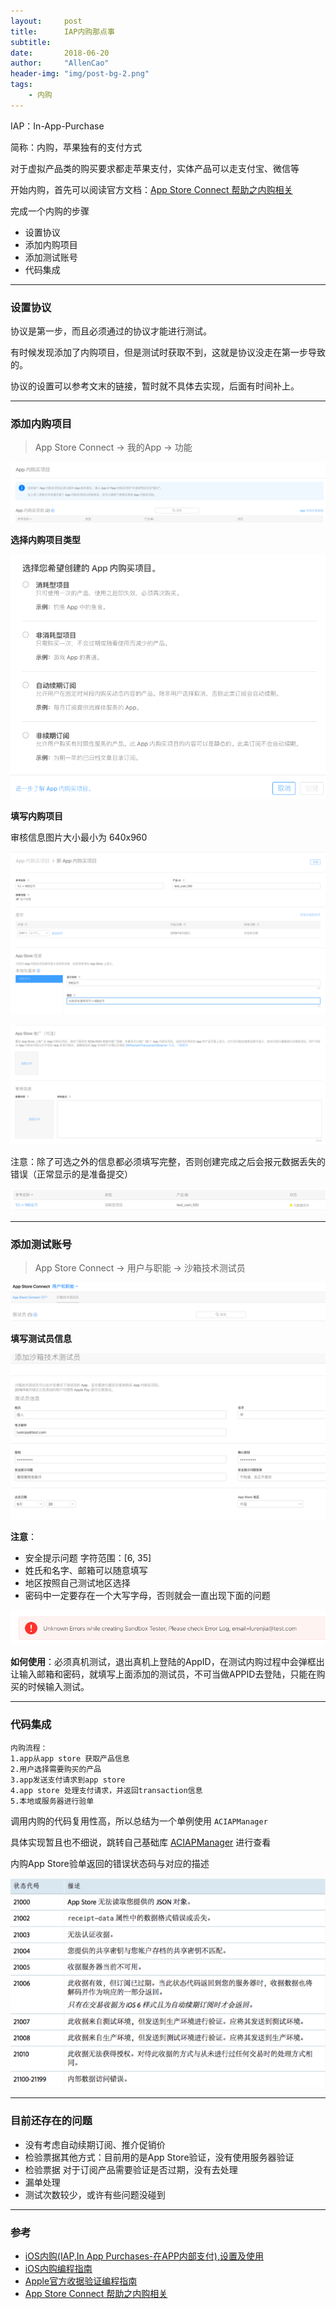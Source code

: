 ```yaml
---
layout:     post
title:      IAP内购那点事
subtitle:   
date:       2018-06-20
author:     "AllenCao"
header-img: "img/post-bg-2.png"
tags:
    - 内购
---
```




IAP：In-App-Purchase 

简称：内购，苹果独有的支付方式

对于虚拟产品类的购买要求都走苹果支付，实体产品可以走支付宝、微信等

开始内购，首先可以阅读官方文档：[App Store Connect 帮助之内购相关](https://help.apple.com/app-store-connect/#/devb57be10e7)

完成一个内购的步骤

* 设置协议
* 添加内购项目
* 添加测试账号
* 代码集成

-------

### 设置协议

协议是第一步，而且必须通过的协议才能进行测试。

有时候发现添加了内购项目，但是测试时获取不到，这就是协议没走在第一步导致的。

协议的设置可以参考文末的链接，暂时就不具体去实现，后面有时间补上。

------

### 添加内购项目

> App Store Connect -> 我的App -> 功能

![image-20180620203027816](/img/in-post/IAP/purchaseItems.png)

**选择内购项目类型**

![image-20180620203027816](/img/in-post/IAP/purchaseItemType.png)



**填写内购项目**

审核信息图片大小最小为  640x960

![image-20180620203027816](/img/in-post/IAP/addNewPurcahse_1.png)

![image-20180620203027816](/img/in-post/IAP/addNewPurcahse_2.png)

注意：除了可选之外的信息都必须填写完整，否则创建完成之后会报元数据丢失的错误（正常显示的是准备提交）

![image-20180620203027816](/img/in-post/IAP/purchaseItemList.png)

-------

### 添加测试账号

> App Store Connect -> 用户与职能 -> 沙箱技术测试员

![image-20180620203027816](/img/in-post/IAP/sandboxTesterList.png)

**填写测试员信息**

![image-20180620203027816](/img/in-post/IAP/addTester.png)



**注意**：

* 安全提示问题 字符范围：[6, 35]
* 姓氏和名字、邮箱可以随意填写
* 地区按照自己测试地区选择
* 密码中一定要存在一个大写字母，否则就会一直出现下面的问题

![image-20180620203027816](/img/in-post/IAP/errorEmail.png)

**如何使用**：必须真机测试，退出真机上登陆的AppID，在测试内购过程中会弹框出让输入邮箱和密码，就填写上面添加的测试员，不可当做APPID去登陆，只能在购买的时候输入测试。

-------

### 代码集成

```
内购流程：
1.app从app store 获取产品信息
2.用户选择需要购买的产品
3.app发送支付请求到app store
4.app store 处理支付请求，并返回transaction信息
5.本地或服务器进行验单
```

调用内购的代码复用性高，所以总结为一个单例使用 `ACIAPManager`

具体实现暂且也不细说，跳转自己基础库 [ACIAPManager](https://gitee.com/honeycao/ACFramework/tree/master/ACFramework/ACFoundation) 进行查看



内购App Store验单返回的错误状态码与对应的描述

![image-20180620203027816](/img/in-post/IAP/errorCode.png)



-------

### 目前还存在的问题

* 没有考虑自动续期订阅、推介促销价
* 检验票据其他方式：目前用的是App Store验证，没有使用服务器验证
* 检验票据 对于订阅产品需要验证是否过期，没有去处理
* 漏单处理
* 测试次数较少，或许有些问题没碰到

-------

### 参考

* [iOS内购(IAP,In App Purchases-在APP内部支付),设置及使用](https://www.jianshu.com/p/f7bff61e0b31)
* [iOS内购编程指南](https://www.jianshu.com/p/17e0d11149f3)
* [Apple官方收据验证编程指南](https://link.jianshu.com/?t=https://developer.apple.com/cn/app-store/Receipt-Validation-Programming-Guide-CN.pdf)
* [App Store Connect 帮助之内购相关](https://help.apple.com/app-store-connect/#/devb57be10e7)